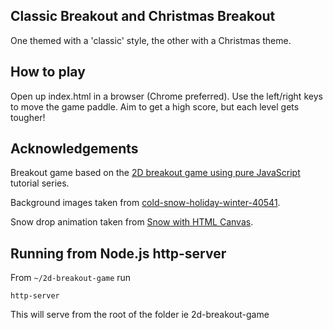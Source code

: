 ## Classic Breakout and Christmas Breakout
One themed with a 'classic' style, the other with a Christmas theme.

## How to play
Open up index.html in a browser (Chrome preferred). Use the left/right keys to move the game paddle. Aim to get a high score, but each level gets tougher!

## Acknowledgements
Breakout game based on the [2D breakout game using pure JavaScript](https://developer.mozilla.org/en-US/docs/Games/Tutorials/2D_Breakout_game_pure_JavaScript) tutorial series.

Background images taken from [cold-snow-holiday-winter-40541](https://www.pexels.com/photo/cold-snow-holiday-winter-40541/).

Snow drop animation taken from [Snow with HTML Canvas](https://php.quicoto.com/snow-html-canvas/). 

## Running from Node.js http-server
From `~/2d-breakout-game` run 

```
http-server
```

This will serve from the root of the folder ie 2d-breakout-game
